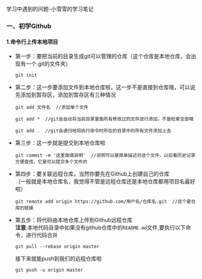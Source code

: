 学习中遇到的问题-小雪雪的学习笔记

### 一、初学Github

#### 1.命令行上传本地项目
  * 第一步：要把当前的目录生成git可以管理的仓库（这个仓库是本地仓库，会出现有一个.git的文件夹）<br>
    ```
    git init
    ``` 
  * 第二步：这一步要添加文件到本地仓库啦，这一步不是直接到仓库哦，可以说先添加到暂存区，添加到暂存区有三种情况<br>
    ```
    git add 文件名  //添加单个文件
    ```
    ```
    git add *  //git会自动将当前目录里面所有修改过的文件进行添加，不是检索全部哦
    ```
    ```
    git add .  //git会递归地将执行命令时所在的目录中的所有文件添加上去
    ```
  * 第三步：这一步就是提交到本地仓库啦<br>
    ```
    git commit -m '这里面填说明'  //说明可以是简单描述对这个文件，以后看历史记录方便查找，它是可以提交多个文件的
    ```
  * 第四步：要关联远程仓库，当然你要先在Github上创建自己的仓库<br>
          （一般就是本地仓库名，我觉得不管是远程仓库还是本地仓库都用项目名最好啦）
    ```
    git remote add origin https://github.com/用户名/仓库名.git  //这个是仓库的链接
    ```
  * 第五步：将代码由本地仓库上传到Github远程仓库<br>
    <b>注意</b>:本地代码目录中如果没有github仓库中的`README.md`文件,要执行以下命令，进行代码合并
    ```
    git pull --rebase origin master
    ```
    接下来就能push到我们的远程仓库啦
    ```
    git push -u origin master
    ```
